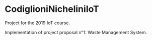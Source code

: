 # CodiglioniNicheliniIoT
Project for the 2019 IoT course.

Implementation of project proposal n°1: Waste Management System.
